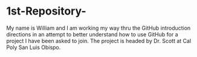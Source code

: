 1st-Repository-
===============
My name is William and I am working my way thru the GitHub introduction directions in an attempt to better understand how to use GitHub for a project I have been asked to join. The project is headed by Dr. Scott at Cal Poly San Luis Obispo. 
